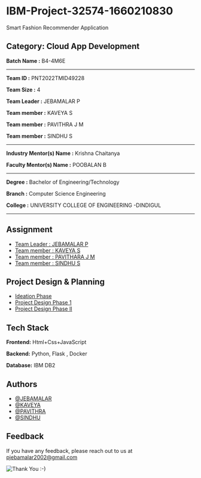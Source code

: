 # IBM-Project-32574-1660210830

Smart Fashion Recommender Application

## Category: Cloud App Development


**Batch Name :** B4-4M6E

---

**Team ID :** PNT2022TMID49228

**Team Size :** 4

**Team Leader :** JEBAMALAR P

**Team member :** KAVEYA S

**Team member :** PAVITHRA J M

**Team member :** SINDHU S

---
**Industry Mentor(s) Name :** Krishna Chaitanya

**Faculty Mentor(s) Name :** POOBALAN B

---

**Degree	:**	
Bachelor of Engineering/Technology

**Branch	:**	
Computer Science Engineering

**College	:**	
UNIVERSITY  COLLEGE OF ENGINEERING -DINDIGUL

---





## Assignment  

 - [Team Leader : JEBAMALAR P](https://github.com/IBM-EPBL/IBM-Project-32574-1660210830/tree/main/Assignment%201(Jebamalar%20P))
 - [Team member : KAVEYA S](https://github.com/IBM-EPBL/IBM-Project-32574-1660210830/tree/main/Assignment%201(Kaveya%20S))
 - [Team member : PAVITHARA J M](https://github.com/IBM-EPBL/IBM-Project-32574-1660210830/tree/main/Assignment%201(Pavithra%20JM))
 - [Team member : SINDHU S](https://github.com/IBM-EPBL/IBM-Project-32574-1660210830/tree/main/Asignment%201(Sindhu%20S))


## Project Design & Planning
- [Ideation Phase](https://github.com/IBM-EPBL/IBM-Project-32574-1660210830/tree/main/Ideation%20Phase)
- [Project Design Phase 1](https://github.com/IBM-EPBL/IBM-Project-32574-1660210830/tree/main/project%20design)
- [Project Design Phase II](https://github.com/IBM-EPBL/IBM-Project-32574-1660210830/tree/main/Project%20Design%20Phase%20-II)


## Tech Stack

**Frontend:** Html+Css+JavaScript

**Backend:** Python, Flask , Docker

**Database:** IBM DB2




## Authors

- [@JEBAMALAR](https://github.com/P-Jebamalar)
- [@KAVEYA](https://github.com/Kaveya-s)
- [@PAVITHRA](https://github.com/Pavithra-star-cloud)
- [@SINDHU](https://github.com/sindhu416)


## Feedback

If you have any feedback, please reach out to us at pjebamalar2002@gmail.com




![Thank You :-)](https://i0.wp.com/paulaspoint.com/wp-content/uploads/2018/04/thank-you.jpg?fit=275%2C183)
